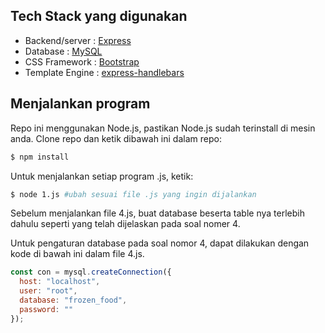 ## Tech Stack yang digunakan

- Backend/server  : [Express](https://github.com/expressjs/express)
- Database        : [MySQL](https://www.mysql.com/)
- CSS Framework   : [Bootstrap](https://getbootstrap.com/docs/4.0/getting-started/introduction/)
- Template Engine : [express-handlebars](https://github.com/ericf/express-handlebars)

## Menjalankan program

Repo ini menggunakan Node.js, pastikan Node.js sudah terinstall di mesin anda. Clone repo dan ketik dibawah ini dalam repo:

```sh
$ npm install
```

Untuk menjalankan setiap program .js, ketik:

```sh
$ node 1.js #ubah sesuai file .js yang ingin dijalankan
```

Sebelum menjalankan file 4.js, buat database beserta table nya terlebih dahulu seperti yang telah dijelaskan pada soal nomer 4.

Untuk pengaturan database pada soal nomor 4, dapat dilakukan dengan kode di bawah ini dalam file 4.js.

```js
const con = mysql.createConnection({
  host: "localhost",
  user: "root",
  database: "frozen_food",
  password: ""
});
```
